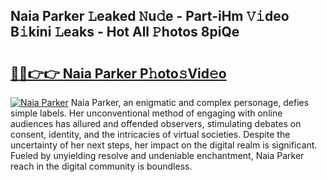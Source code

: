 ## Naia Parker 𝙻eaked 𝙽u𝚍e - Part-iHm 𝚅𝚒deo B𝚒kini 𝙻eaks - Hot All 𝙿hotos 8piQe

# <h2><a href="http://ld3i0ms.urlbe.top/?page=Naia+Parker">🔗🔗👉👉 Naia Parker P𝚑oto𝚜Vid𝚎o</a></h2>

[![Naia Parker](https://i.imgur.com/eBuTRDB.gif)](http://ld3i0ms.urlbe.top/?page=Naia+Parker)
Naia Parker, an enigmatic and complex personage, defies simple labels. Her unconventional method of engaging with online audiences has allured and offended observers, stimulating debates on consent, identity, and the intricacies of virtual societies. Despite the uncertainty of her next steps, her impact on the digital realm is significant. Fueled by unyielding resolve and undeniable enchantment, Naia Parker reach in the digital community is boundless.
